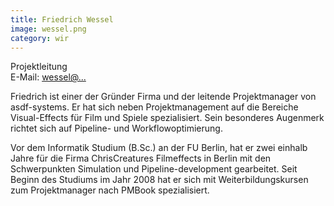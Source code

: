 ```yaml
---
title: Friedrich Wessel
image: wessel.png
category: wir
---
```

Projektleitung  
E-Mail: [wessel@...](mailto:wessel@asdf-systems.de)

Friedrich ist einer der Gründer Firma und der leitende Projektmanager von asdf-systems. Er hat sich neben Projektmanagement auf die Bereiche Visual-Effects für Film und Spiele spezialisiert. Sein besonderes Augenmerk richtet sich auf Pipeline- und Workflowoptimierung.

Vor dem Informatik Studium (B.Sc.) an der FU Berlin, hat er zwei einhalb Jahre für die Firma ChrisCreatures Filmeffects in Berlin mit den Schwerpunkten Simulation und Pipeline-development gearbeitet. Seit Beginn des Studiums im Jahr 2008 hat er sich mit Weiterbildungskursen zum Projektmanager nach PMBook spezialisiert.
